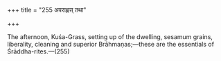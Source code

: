 +++
title = "255 अपराह्णस् तथा"

+++

The afternoon, Kuśa-Grass, setting up of the dwelling, sesamum grains, liberality, cleaning and superior Brāhmaṇas;—these are the essentials of Śrāddha-rites.—(255)